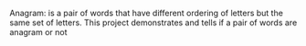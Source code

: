 Anagram: is a pair of words that have different ordering of letters but the same set of letters.
This project demonstrates and tells if a pair of words are anagram or not
